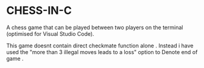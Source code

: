 # CHESS-IN-C
A chess game that can be played between two players on the terminal (optimised for Visual Studio Code).

This game doesnt contain direct checkmate function alone . Instead i have used the "more than 3 illegal moves leads to a loss" option to Denote end of game .

